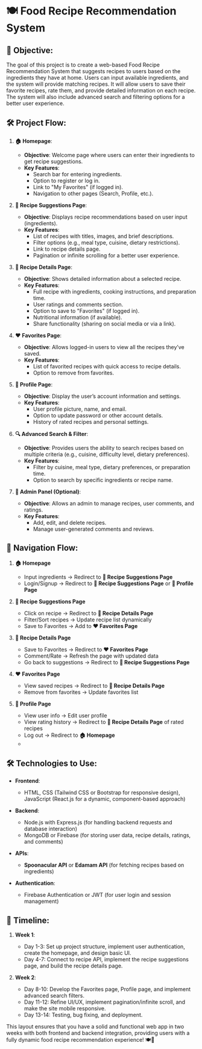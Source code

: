 # 🍽️ Food Recipe Recommendation System

## 🎯 Objective:  
The goal of this project is to create a web-based Food Recipe Recommendation System that suggests recipes to users based on the ingredients they have at home. Users can input available ingredients, and the system will provide matching recipes. It will allow users to save their favorite recipes, rate them, and provide detailed information on each recipe. The system will also include advanced search and filtering options for a better user experience.

## 🛠️ Project Flow:

1. **🏠 Homepage**:  
   - **Objective**: Welcome page where users can enter their ingredients to get recipe suggestions.
   - **Key Features**:  
     - Search bar for entering ingredients.
     - Option to register or log in.
     - Link to "My Favorites" (if logged in).
     - Navigation to other pages (Search, Profile, etc.).

2. **🍲 Recipe Suggestions Page**:
   - **Objective**: Displays recipe recommendations based on user input (ingredients).
   - **Key Features**:  
     - List of recipes with titles, images, and brief descriptions.
     - Filter options (e.g., meal type, cuisine, dietary restrictions).
     - Link to recipe details page.
     - Pagination or infinite scrolling for a better user experience.

3. **📖 Recipe Details Page**:  
   - **Objective**: Shows detailed information about a selected recipe.
   - **Key Features**:  
     - Full recipe with ingredients, cooking instructions, and preparation time.
     - User ratings and comments section.
     - Option to save to "Favorites" (if logged in).
     - Nutritional information (if available).
     - Share functionality (sharing on social media or via a link).

4. **❤️ Favorites Page**:  
   - **Objective**: Allows logged-in users to view all the recipes they’ve saved.
   - **Key Features**:  
     - List of favorited recipes with quick access to recipe details.
     - Option to remove from favorites.

5. **👤 Profile Page**:  
   - **Objective**: Display the user’s account information and settings.
   - **Key Features**:  
     - User profile picture, name, and email.
     - Option to update password or other account details.
     - History of rated recipes and personal settings.

6. **🔍 Advanced Search & Filter**:  
   - **Objective**: Provides users the ability to search recipes based on multiple criteria (e.g., cuisine, difficulty level, dietary preferences).
   - **Key Features**:  
     - Filter by cuisine, meal type, dietary preferences, or preparation time.
     - Option to search by specific ingredients or recipe name.

7. **🔧 Admin Panel (Optional)**:  
   - **Objective**: Allows an admin to manage recipes, user comments, and ratings.
   - **Key Features**:  
     - Add, edit, and delete recipes.
     - Manage user-generated comments and reviews.

## 📑 Navigation Flow:

1. **🏠 Homepage**  
   - Input ingredients → Redirect to **🍲 Recipe Suggestions Page**  
   - Login/Signup → Redirect to **🍲 Recipe Suggestions Page** or **👤 Profile Page**

2. **🍲 Recipe Suggestions Page**  
   - Click on recipe → Redirect to **📖 Recipe Details Page**  
   - Filter/Sort recipes → Update recipe list dynamically  
   - Save to Favorites → Add to **❤️ Favorites Page**

3. **📖 Recipe Details Page**  
   - Save to Favorites → Redirect to **❤️ Favorites Page**  
   - Comment/Rate → Refresh the page with updated data  
   - Go back to suggestions → Redirect to **🍲 Recipe Suggestions Page**

4. **❤️ Favorites Page**  
   - View saved recipes → Redirect to **📖 Recipe Details Page**  
   - Remove from favorites → Update favorites list

5. **👤 Profile Page**  
   - View user info → Edit user profile  
   - View rating history → Redirect to **📖 Recipe Details Page** of rated recipes  
   - Log out → Redirect to **🏠 Homepage**
   - 
## 🛠️ Technologies to Use:

- **Frontend**:  
  - HTML, CSS (Tailwind CSS or Bootstrap for responsive design), JavaScript (React.js for a dynamic, component-based approach)
  
- **Backend**:  
  - Node.js with Express.js (for handling backend requests and database interaction)
  - MongoDB or Firebase (for storing user data, recipe details, ratings, and comments)
  
- **APIs**:
  - **Spoonacular API** or **Edamam API** (for fetching recipes based on ingredients)

- **Authentication**:
  - Firebase Authentication or JWT (for user login and session management)

## 📅 Timeline:
1. **Week 1**:  
   - Day 1-3: Set up project structure, implement user authentication, create the homepage, and design basic UI.
   - Day 4-7: Connect to recipe API, implement the recipe suggestions page, and build the recipe details page.

2. **Week 2**:  
   - Day 8-10: Develop the Favorites page, Profile page, and implement advanced search filters.
   - Day 11-12: Refine UI/UX, implement pagination/infinite scroll, and make the site mobile responsive.
   - Day 13-14: Testing, bug fixing, and deployment.

This layout ensures that you have a solid and functional web app in two weeks with both frontend and backend integration, providing users with a fully dynamic food recipe recommendation experience! 🍽️🚀
```

